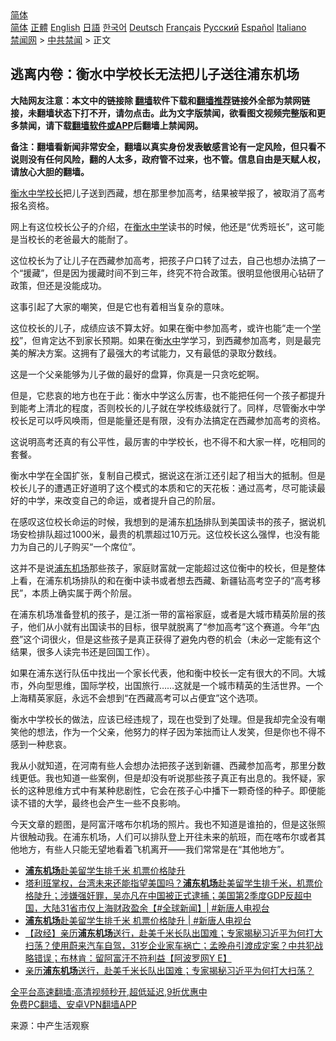  <!-- 面包屑导航 --> <div class="breadcrumb"><!-- GTranslate: https://gtranslate.io/ -->  <div class="switcher notranslate">  <div class="selected">  <a href="#" onclick="return false;"> 简体</a>  </div>  <div class="option">  <a href="https://www.bannedbook.org" onclick="doGTranslate('zh-CN|zh-CN');jQuery('div.switcher div.selected a').html(jQuery(this).html());return false;" title="简体中文" class="nturl selected"> 简体</a>  <a href="https://www.bannedbook.org/zh-tw/" onclick="doGTranslate('zh-CN|zh-TW');jQuery('div.switcher div.selected a').html(jQuery(this).html());return false;" title="繁體中文" class="nturl"> 正體</a>  <a href="https://www.bannedbook.org/en/" onclick="doGTranslate('zh-CN|en');jQuery('div.switcher div.selected a').html(jQuery(this).html());return false;" title="English" class="nturl"> English</a>  <a href="https://www.bannedbook.org/ja/" onclick="doGTranslate('zh-CN|ja');jQuery('div.switcher div.selected a').html(jQuery(this).html());return false;" title="日本語" class="nturl"> 日語</a>  <a href="https://www.bannedbook.org/ko/" onclick="doGTranslate('zh-CN|ko');jQuery('div.switcher div.selected a').html(jQuery(this).html());return false;" title="한국어" class="nturl"> 한국어</a>  <a href="https://www.bannedbook.org/de/" onclick="doGTranslate('zh-CN|de');jQuery('div.switcher div.selected a').html(jQuery(this).html());return false;" title="Deutsch" class="nturl"> Deutsch</a>  <a href="https://www.bannedbook.org/fr/" onclick="doGTranslate('zh-CN|fr');jQuery('div.switcher div.selected a').html(jQuery(this).html());return false;" title="Français" class="nturl"> Français</a>  <a href="https://www.bannedbook.org/ru/" onclick="doGTranslate('zh-CN|ru');jQuery('div.switcher div.selected a').html(jQuery(this).html());return false;" title="Русский" class="nturl"> Русский</a>  <a href="https://www.bannedbook.org/es/" onclick="doGTranslate('zh-CN|es');jQuery('div.switcher div.selected a').html(jQuery(this).html());return false;" title="Español" class="nturl"> Español</a>  <a href="https://www.bannedbook.org/it/" onclick="doGTranslate('zh-CN|it');jQuery('div.switcher div.selected a').html(jQuery(this).html());return false;" title="Italiano" class="nturl"> Italiano</a>  </div>  </div>      <div class='breadcrumb-sub'><!-- Breadcrumb NavXT 6.3.0 --> <a href="https://www.bannedbook.org/" class="home">禁闻网</a> &gt; <a href="https://www.bannedbook.org/bnews/cbnews/" class="category">中共禁闻</a> &gt; 正文</div></div><h2>逃离内卷：衡水中学校长无法把儿子送往浦东机场</h2> <p class="notice"><b>大陆网友注意：本文中的链接除 <a href="https://github.com/bannedbook/fanqiang" >翻墙</a>软件下载和<a href="https://github.com/killgcd/justmysocks/blob/master/README.md">翻墙推荐</a>链接外全部为禁网链接，未翻墙状态下打不开，请勿点击。此为文字版禁闻，欲看图文视频完整版和更多禁闻，请下载<a href="https://github.com/bannedbook/fanqiang">翻墙软件或APP</a>后翻墙上禁闻网。</p><p>备注：翻墙看新闻非常安全，翻墙以真实身份发表敏感言论有一定风险，但只看不说则没有任何风险，翻的人太多，政府管不过来，也不管。信息自由是天赋人权，请放心大胆的翻墙。</b></p>  <div class="entry"> <p id="conimg"><a href="https://www.bannedbook.org/bnews/tag/%E8%A1%A1%E6%B0%B4%E4%B8%AD%E5%AD%A6/" class="st_tag internal_tag" rel="tag" title="标签 衡水中学 下的日志">衡水中学</a><a href="https://www.bannedbook.org/bnews/tag/%E6%A0%A1%E9%95%BF/" class="st_tag internal_tag" rel="tag" title="标签 校长 下的日志">校长</a>把儿子送到西藏，想在那里参加高考，结果被举报了，被取消了高考报名资格。</p> <p>网上有这位校长公子的介绍，在<a href="https://www.bannedbook.org/bnews/tag/%E8%A1%A1%E6%B0%B4/" class="st_tag internal_tag" rel="tag" title="标签 衡水 下的日志">衡水</a><a href="https://www.bannedbook.org/bnews/tag/%e4%b8%ad%e5%ad%a6/" class="st_tag internal_tag" rel="tag" title="标签 中学 下的日志">中学</a>读书的时候，他还是“优秀班长”，这可能是当校长的老爸最大的能耐了。</p> <p>这位校长为了让儿子在西藏参加高考，把孩子户口转了过去，自己也想办法搞了一个“援藏”，但是因为援藏时间不到三年，终究不符合政策。很明显他很用心钻研了政策，但还是没能成功。</p> <p>这事引起了大家的嘲笑，但是它也有着相当复杂的意味。</p>  <p>这位校长的儿子，成绩应该不算太好。如果在衡中参加高考，或许也能“走一个<a href="https://www.bannedbook.org/bnews/tag/%e5%ad%a6%e6%a0%a1/" class="st_tag internal_tag" rel="tag" title="标签 学校 下的日志">学校</a>”，但肯定达不到家长预期。如果在衡<a href="https://www.bannedbook.org/bnews/tag/%E6%B0%B4%E4%B8%AD/" class="st_tag internal_tag" rel="tag" title="标签 水中 下的日志">水中</a>学学习，到西藏参加高考，则是最完美的解决方案。这拥有了最强大的考试能力，又有最低的录取分数线。</p> <p>这是一个父亲能够为儿子做的最好的盘算，你真是一只贪吃蛇啊。</p> <p>但是，它悲哀的地方也在于此：衡水中学这么厉害，也不能把任何一个孩子都提升到能考上清北的程度，否则校长的儿子就在学校练级就行了。同样，尽管衡水中学校长足可以呼风唤雨，但是能量还是有限，没有办法搞定在西藏参加高考的资格。</p> <p>这说明高考还真的有公平性，最厉害的中学校长，也不得不和大家一样，吃相同的套餐。</p>  <p>衡水中学在全国扩张，复制自己模式，据说这在浙江还引起了相当大的抵制。但是校长儿子的遭遇正好道明了这个模式的本质和它的天花板：通过高考，尽可能读最好的中学，来改变自己的命运，或者提升自己的阶层。</p> <p>在感叹这位校长命运的时候，我想到的是浦东<a href="https://www.bannedbook.org/bnews/tag/%e6%9c%ba%e5%9c%ba/" class="st_tag internal_tag" rel="tag" title="标签 机场 下的日志">机场</a>排队到美国读书的孩子，据说机场安检排队超过1000米，最贵的机票超过10万元。这位校长这么强悍，也没有能力为自己的儿子购买“一个席位”。</p> <p>这并不是说<a href="https://www.bannedbook.org/bnews/tag/%E6%B5%A6%E4%B8%9C%E6%9C%BA%E5%9C%BA/" class="st_tag internal_tag" rel="tag" title="标签 浦东机场 下的日志">浦东机场</a>那些孩子，家庭财富就一定能超过这位衡中的校长，但是整体上看，在浦东机场排队的和在衡中读书或者想去西藏、新疆钻高考空子的“高考移民”，本质上确实属于两个阶层。</p> <p>在浦东机场准备登机的孩子，是江浙一带的富裕家庭，或者是大城市精英阶层的孩子，他们从小就有出国读书的目标，很早就脱离了“参加高考”这个赛道。今年“<a href="https://www.bannedbook.org/bnews/tag/%e5%86%85%e5%8d%b7/" class="st_tag internal_tag" rel="tag" title="标签 内卷 下的日志">内卷</a>”这个词很火，但是这些孩子是真正获得了避免内卷的机会（未必一定能有这个结果，很多人读完书还是回国工作）。</p>  <p>如果在浦东送行队伍中找出一个家长代表，他和衡中校长一定有很大的不同。大城市，外向型思维，国际学校，出国旅行……这就是一个城市精英的生活世界。一个上海精英家庭，永远不会想到“在西藏高考可以占便宜”这个选项。</p> <p>衡水中学校长的做法，应该已经违规了，现在也受到了处理。但是我却完全没有嘲笑他的想法，作为一个父亲，他努力的样子因为笨拙而让人发笑，但是你也不得不感到一种悲哀。</p> <p>我从小就知道，在河南有些人会想办法把孩子送到新疆、西藏参加高考，那里分数线更低。我也知道一些案例，但是却没有听说那些孩子真正有出息的。我怀疑，家长的这种思维方式中有某种悲剧性，它会在孩子心中播下一颗奇怪的种子。即便能读不错的大学，最终也会产生一些不良影响。</p> <p>今天文章的题图，是阿富汗喀布尔机场的照片。我也不知道是谁拍的，但是这张照片很触动我。在浦东机场，人们可以排队登上开往未来的航班，而在喀布尔或者其他地方，有些人只能无望地看着飞机离开——我们常常是在“其他地方”。</p>  <ul class='op-related-articles' title='相关阅读'> <li><a href='https://www.bannedbook.org/bnews/bannedvideo/20210817/1607783.html' target='_blank'><b>浦东机场</b>赴美留学生排千米 机票价格陡升</a></li> <li><a href='https://www.bannedbook.org/bnews/bannedvideo/20210817/1607596.html' target='_blank'>塔利班掌权，台湾未来还能指望美国吗？<b>浦东机场</b>赴美留学生排千米，机票价格陡升；涉嫌强奸罪，吴亦凡在中国被正式逮捕；美国第2季度GDP反超中国，大陆31省市仅上海财政盈余【#全球新闻】| #新唐人电视台</a></li> <li><a href='https://www.bannedbook.org/bnews/bannedvideo/20210817/1607588.html' target='_blank'><b>浦东机场</b>赴美留学生排千米 机票价格陡升 | #新唐人电视台</a></li> <li><a href='https://www.bannedbook.org/bnews/bannedvideo/20210816/1607341.html' target='_blank'>【政经】亲历<b>浦东机场</b>送行，赴美千米长队出国难；专家揭秘习近平为何打大扫荡？使用蔚来汽车自驾，31岁企业家车祸亡；孟晚舟引渡成定案？中共犯战略错误；布林肯：留阿富汗不符利益【阿波罗网Y E】</a></li> <li><a href='https://www.bannedbook.org/bnews/cbnews/20210816/1607327.html' target='_blank'>亲历<b>浦东机场</b>送行，赴美千米长队出国难；专家揭秘习近平为何打大扫荡？</a></li> </ul> <p class="texttj"> <a href="https://github.com/bannedbook/fanqiang/wiki/V2ray%E6%9C%BA%E5%9C%BA" target="_blank">全平台高速翻墙:高清视频秒开,超低延迟,9折优惠中</a><br/> <a href="https://github.com/bannedbook/fanqiang/wiki/%E7%A6%81%E9%97%BB%E7%BD%91%E5%AE%89%E5%8D%93%E7%BF%BB%E5%A2%99%E6%96%B0%E9%97%BBAPP" target="_blank">免费PC翻墙、安卓VPN翻墙APP</a></p><p> 来源：中产生活观察 </p><a name='sharetosocial'></a>  <div style="margin-bottom:5px;padding-bottom:5px;clear:both"> <div id="archive-pix-1" class="banner-ads"> <!-- AuctionX Display platform tag START --> <div id="26318x728x90x621x_ADSLOT2" clicktrack="%%CLICK_URL_ESC%%"></div> <!-- AuctionX Display platform tag END --> </div> <div id="archive-pix-2" class="banner-ads"> <!-- AuctionX Display platform tag START --> <div id="26315x300x250x621x_ADSLOT2" clicktrack="%%CLICK_URL_ESC%%"></div> <!-- AuctionX Display platform tag END --> </div> </div>  <div id="archive-pix-1" class="banner-ads"> <!-- AuctionX Display platform tag START --> <div id="26318x728x90x621x_ADSLOT3" clicktrack="%%CLICK_URL_ESC%%"></div> <!-- AuctionX Display platform tag END --> </div> </div><!--END ENTRY--> 